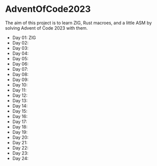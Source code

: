 # AdventOfCode2023
The aim of this project is to learn ZIG, Rust macroes, and a little ASM by solving Advent of Code 2023 with them.

- Day 01: ZIG
- Day 02:
- Day 03:
- Day 04:
- Day 05:
- Day 06:
- Day 07:
- Day 08:
- Day 09:
- Day 10:
- Day 11:
- Day 12:
- Day 13:
- Day 14:
- Day 15:
- Day 16:
- Day 17:
- Day 18:
- Day 19:
- Day 20:
- Day 21:
- Day 22:
- Day 23:
- Day 24: